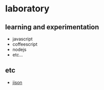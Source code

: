 laboratory
==========

learning and experimentation
----------------------------

* javascript
* coffeescript
* nodejs
* etc...


etc
---------
* [jison](https://github.com/nomilous/laboratory/tree/master/spec/jison)
